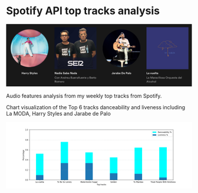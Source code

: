 # Spotify API top tracks analysis

![My Spotify Top artist](top_tracks.png)

Audio features analysis from my weekly top tracks from Spotify.

Chart visualization of the Top 6 tracks danceability and liveness including La MODA, Harry Styles and Jarabe de Palo

![Danceability and Liveness Top 6](danceability_chart.png)
